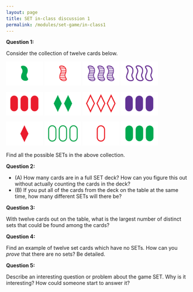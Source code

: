 ```yaml
---
layout: page
title: SET in-class discussion 1
permalink: /modules/set-game/in-class1
---
```


**Question 1:**

Consider the collection of twelve cards below.

<p aligh="center">
<img src="fig/card-gsf1.gif" alt="green squiggle full single" style="width:20%">
<img src="fig/card-rsh1.gif" alt="red squiggle striped single" style="width:20%">
<img src="fig/card-psh3.gif" alt="purple squiggle striped triple" style="width:20%">
<img src="fig/card-pse3.gif" alt="purple squiggle empty triple" style="width:20%">
</p>

<p aligh="center">
<img src="fig/card-rof3.gif" alt="red oval full triple" style="width:20%">
<img src="fig/card-gtf2.gif" alt="green triangle full double" style="width:20%">
<img src="fig/card-rte3.gif" alt="red triangle empty triple" style="width:20%">
<img src="fig/card-pof3.gif" alt="purple oval full triple" style="width:20%">
</p>

<p aligh="center">
<img src="fig/card-rtf1.gif" alt="red triangle full single" style="width:20%">
<img src="fig/card-goe3.gif" alt="green oval empty triple" style="width:20%">
<img src="fig/card-roe1.gif" alt="red oval empty single" style="width:20%">
<img src="fig/card-gof3.gif" alt="green oval full triple" style="width:20%">
</p>

Find all the possible SETs in the above collection.

**Question 2:**

* (A) How many cards are in a full SET deck?  How can you figure this out without actually counting the cards in the deck?
* (B) If you put all of the cards from the deck on the table at the same time, how many different SETs will there be?

**Question 3:**

With twelve cards out on the table, what is the largest number of distinct sets that could be found among the cards?

**Question 4:**

Find an example of twelve set cards which have no SETs.  How can you *prove* that there are no sets?  Be detailed.

**Question 5:**

Describe an interesting question or problem about the game SET.  Why is it interesting?  How could someone start to answer it?



